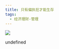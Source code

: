 ```yaml
---
title: 只有偏执狂才能生存
tags:
  - 经济理财-管理
---
```


![](https://wfqqreader-1252317822.image.myqcloud.com/cover/669/621669/s_621669.jpg)

undefined